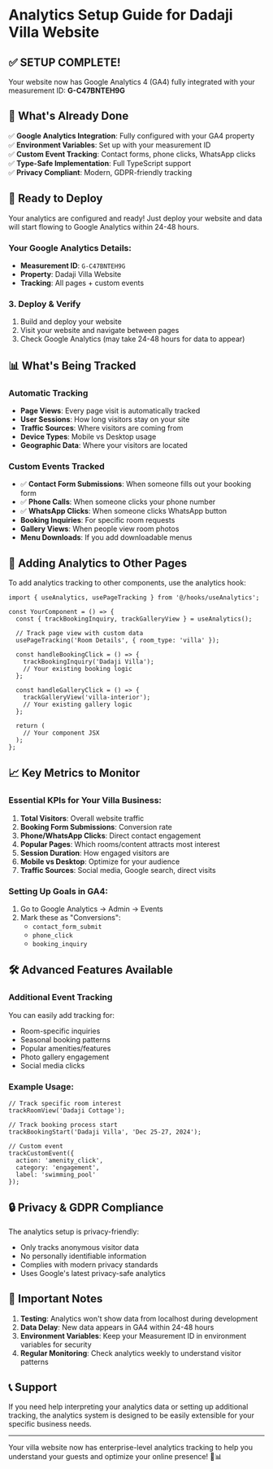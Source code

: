 # Analytics Setup Guide for Dadaji Villa Website

## ✅ SETUP COMPLETE!
Your website now has Google Analytics 4 (GA4) fully integrated with your measurement ID: **G-C47BNTEH9G**

## 🎯 What's Already Done

✅ **Google Analytics Integration**: Fully configured with your GA4 property  
✅ **Environment Variables**: Set up with your measurement ID  
✅ **Custom Event Tracking**: Contact forms, phone clicks, WhatsApp clicks  
✅ **Type-Safe Implementation**: Full TypeScript support  
✅ **Privacy Compliant**: Modern, GDPR-friendly tracking  

## 🚀 Ready to Deploy

Your analytics are configured and ready! Just deploy your website and data will start flowing to Google Analytics within 24-48 hours.

### Your Google Analytics Details:
- **Measurement ID**: `G-C47BNTEH9G`
- **Property**: Dadaji Villa Website
- **Tracking**: All pages + custom events

### 3. Deploy & Verify
1. Build and deploy your website
2. Visit your website and navigate between pages
3. Check Google Analytics (may take 24-48 hours for data to appear)

## 📊 What's Being Tracked

### Automatic Tracking
- **Page Views**: Every page visit is automatically tracked
- **User Sessions**: How long visitors stay on your site
- **Traffic Sources**: Where visitors are coming from
- **Device Types**: Mobile vs Desktop usage
- **Geographic Data**: Where your visitors are located

### Custom Events Tracked
- ✅ **Contact Form Submissions**: When someone fills out your booking form
- ✅ **Phone Calls**: When someone clicks your phone number
- ✅ **WhatsApp Clicks**: When someone clicks WhatsApp button
- **Booking Inquiries**: For specific room requests
- **Gallery Views**: When people view room photos
- **Menu Downloads**: If you add downloadable menus

## 🔧 Adding Analytics to Other Pages

To add analytics tracking to other components, use the analytics hook:

```tsx
import { useAnalytics, usePageTracking } from '@/hooks/useAnalytics';

const YourComponent = () => {
  const { trackBookingInquiry, trackGalleryView } = useAnalytics();
  
  // Track page view with custom data
  usePageTracking('Room Details', { room_type: 'villa' });

  const handleBookingClick = () => {
    trackBookingInquiry('Dadaji Villa');
    // Your existing booking logic
  };

  const handleGalleryClick = () => {
    trackGalleryView('villa-interior');
    // Your existing gallery logic
  };

  return (
    // Your component JSX
  );
};
```

## 📈 Key Metrics to Monitor

### Essential KPIs for Your Villa Business:
1. **Total Visitors**: Overall website traffic
2. **Booking Form Submissions**: Conversion rate
3. **Phone/WhatsApp Clicks**: Direct contact engagement
4. **Popular Pages**: Which rooms/content attracts most interest
5. **Session Duration**: How engaged visitors are
6. **Mobile vs Desktop**: Optimize for your audience
7. **Traffic Sources**: Social media, Google search, direct visits

### Setting Up Goals in GA4:
1. Go to Google Analytics → Admin → Events
2. Mark these as "Conversions":
   - `contact_form_submit`
   - `phone_click` 
   - `booking_inquiry`

## 🛠️ Advanced Features Available

### Additional Event Tracking
You can easily add tracking for:
- Room-specific inquiries
- Seasonal booking patterns  
- Popular amenities/features
- Photo gallery engagement
- Social media clicks

### Example Usage:
```tsx
// Track specific room interest
trackRoomView('Dadaji Cottage');

// Track booking process start
trackBookingStart('Dadaji Villa', 'Dec 25-27, 2024');

// Custom event
trackCustomEvent({
  action: 'amenity_click',
  category: 'engagement', 
  label: 'swimming_pool'
});
```

## 🔒 Privacy & GDPR Compliance

The analytics setup is privacy-friendly:
- Only tracks anonymous visitor data
- No personally identifiable information
- Complies with modern privacy standards
- Uses Google's latest privacy-safe analytics

## 🚨 Important Notes

1. **Testing**: Analytics won't show data from localhost during development
2. **Data Delay**: New data appears in GA4 within 24-48 hours
3. **Environment Variables**: Keep your Measurement ID in environment variables for security
4. **Regular Monitoring**: Check analytics weekly to understand visitor patterns

## 📞 Support

If you need help interpreting your analytics data or setting up additional tracking, the analytics system is designed to be easily extensible for your specific business needs.

---

Your villa website now has enterprise-level analytics tracking to help you understand your guests and optimize your online presence! 🏡📊